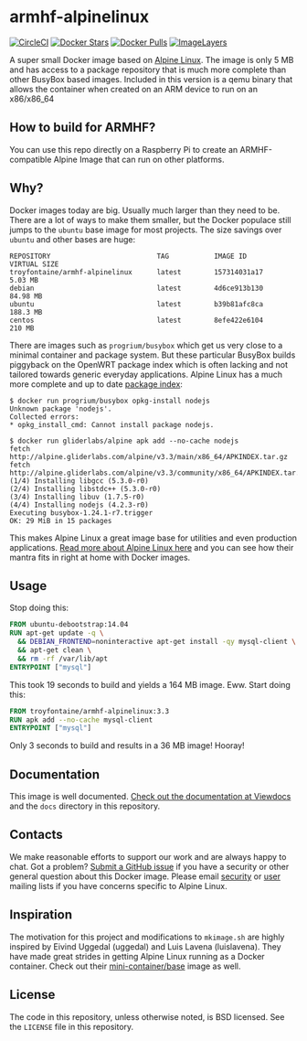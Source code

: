 # armhf-alpinelinux

[![CircleCI](https://img.shields.io/circleci/project/troyfontaine/armhf-alpinelinux/release.svg)](https://circleci.com/gh/troyfontaine/armhf-alpinelinux)
[![Docker Stars](https://img.shields.io/docker/stars/troyfontaine/armhf-alpinelinux.svg)][hub]
[![Docker Pulls](https://img.shields.io/docker/pulls/troyfontaine/armhf-alpinelinux.svg)][hub]
[![ImageLayers](https://imagelayers.io/badge/troyfontaine/armhf-alpinelinux:latest.svg)](https://imagelayers.io/?images=troyfontaine/armhf-alpinelinux:latest)



A super small Docker image based on [Alpine Linux][alpine]. The image is only 5 MB and has access to a package repository that is much more complete than other BusyBox based images.  Included in this version is a qemu binary that allows the container when created on an ARM device to run on an x86/x86_64

## How to build for ARMHF?

You can use this repo directly on a Raspberry Pi to create an ARMHF-compatible Alpine Image that can run on other platforms.

## Why?

Docker images today are big. Usually much larger than they need to be. There are a lot of ways to make them smaller, but the Docker populace still jumps to the `ubuntu` base image for most projects. The size savings over `ubuntu` and other bases are huge:

```
REPOSITORY          				TAG           IMAGE ID          VIRTUAL SIZE
troyfontaine/armhf-alpinelinux   	latest        157314031a17      5.03 MB
debian              				latest        4d6ce913b130      84.98 MB
ubuntu              				latest        b39b81afc8ca      188.3 MB
centos              				latest        8efe422e6104      210 MB
```

There are images such as `progrium/busybox` which get us very close to a minimal container and package system. But these particular BusyBox builds piggyback on the OpenWRT package index which is often lacking and not tailored towards generic everyday applications. Alpine Linux has a much more complete and up to date [package index][alpine-packages]:

```console
$ docker run progrium/busybox opkg-install nodejs
Unknown package 'nodejs'.
Collected errors:
* opkg_install_cmd: Cannot install package nodejs.

$ docker run gliderlabs/alpine apk add --no-cache nodejs
fetch http://alpine.gliderlabs.com/alpine/v3.3/main/x86_64/APKINDEX.tar.gz
fetch http://alpine.gliderlabs.com/alpine/v3.3/community/x86_64/APKINDEX.tar.gz
(1/4) Installing libgcc (5.3.0-r0)
(2/4) Installing libstdc++ (5.3.0-r0)
(3/4) Installing libuv (1.7.5-r0)
(4/4) Installing nodejs (4.2.3-r0)
Executing busybox-1.24.1-r7.trigger
OK: 29 MiB in 15 packages
```

This makes Alpine Linux a great image base for utilities and even production applications. [Read more about Alpine Linux here][alpine-about] and you can see how their mantra fits in right at home with Docker images.

## Usage

Stop doing this:

```dockerfile
FROM ubuntu-debootstrap:14.04
RUN apt-get update -q \
  && DEBIAN_FRONTEND=noninteractive apt-get install -qy mysql-client \
  && apt-get clean \
  && rm -rf /var/lib/apt
ENTRYPOINT ["mysql"]
```
This took 19 seconds to build and yields a 164 MB image. Eww. Start doing this:

```dockerfile
FROM troyfontaine/armhf-alpinelinux:3.3
RUN apk add --no-cache mysql-client
ENTRYPOINT ["mysql"]
```

Only 3 seconds to build and results in a 36 MB image! Hooray!

## Documentation

This image is well documented. [Check out the documentation at Viewdocs][docs] and the `docs` directory in this repository.

## Contacts

We make reasonable efforts to support our work and are always happy to chat.  Got a problem? [Submit a GitHub issue][issues] if you have a security or other general question about this Docker image. Please email [security](http://lists.alpinelinux.org/alpine-security/summary.html) or [user](http://lists.alpinelinux.org/alpine-user/summary.html) mailing lists if you have concerns specific to Alpine Linux.

## Inspiration

The motivation for this project and modifications to `mkimage.sh` are highly inspired by Eivind Uggedal (uggedal) and Luis Lavena (luislavena). They have made great strides in getting Alpine Linux running as a Docker container. Check out their [mini-container/base][mini-base] image as well.

## License

The code in this repository, unless otherwise noted, is BSD licensed. See the `LICENSE` file in this repository.

[mini-base]: https://github.com/mini-containers/base
[alpine-packages]: http://pkgs.alpinelinux.org/
[alpine-about]: https://www.alpinelinux.org/about/
[docs]: http://gliderlabs.viewdocs.io/docker-alpine
[issues]: https://github.com/troyfontaine/armhf-alpinelinux/issues
[alpine]: http://alpinelinux.org/
[hub]: https://hub.docker.com/r/troyfontaine/armhf-alpinelinux/
